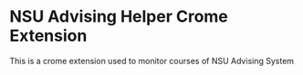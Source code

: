 # NSU Advising Helper Crome Extension
This is a crome extension used to monitor courses of NSU Advising System
